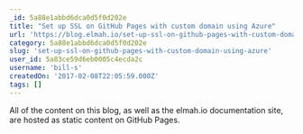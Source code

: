 ```yaml
---
_id: 5a88e1abbd6dca0d5f0d202e
title: "Set up SSL on GitHub Pages with custom domain using Azure"
url: 'https://blog.elmah.io/set-up-ssl-on-github-pages-with-custom-domain-using-azure/'
category: 5a88e1abbd6dca0d5f0d202e
slug: 'set-up-ssl-on-github-pages-with-custom-domain-using-azure'
user_id: 5a83ce59d6eb0005c4ecda2c
username: 'bill-s'
createdOn: '2017-02-08T22:05:59.000Z'
tags: []
---
```


All of the content on this blog, as well as the elmah.io documentation site, are hosted as static content on GitHub Pages.
